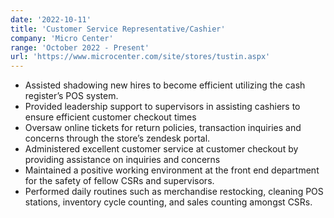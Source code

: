 ```yaml
---
date: '2022-10-11'
title: 'Customer Service Representative/Cashier'
company: 'Micro Center'
range: 'October 2022 - Present'
url: 'https://www.microcenter.com/site/stores/tustin.aspx'
---
```


- Assisted shadowing new hires to become efficient utilizing the cash register’s POS system.
- Provided leadership support to supervisors in assisting cashiers to ensure efficient customer checkout times
- Oversaw online tickets for return policies, transaction inquiries and concerns through the store’s zendesk portal.
- Administered excellent customer service at customer checkout by providing assistance on inquiries and concerns
- Maintained a positive working environment at the front end department for the safety of fellow CSRs and supervisors.
- Performed daily routines such as merchandise restocking, cleaning POS stations, inventory cycle counting, and sales counting amongst CSRs.

